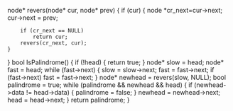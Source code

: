 node* revers(node* cur, node* prev)
{
    if (cur)
    {
        node *cr_next=cur->next;
        cur->next = prev;

        if (cr_next == NULL)
            return cur;
        revers(cr_next, cur);
    }
}
bool IsPalindrome()
{
    if (!head)
    {
        return true;
    }
    node* slow = head;
    node* fast = head;
    while (fast->next)
    {
        slow = slow->next;
        fast = fast->next;
        if (fast->next)
            fast = fast->next;
    }
    node* newhead = revers(slow, NULL);
    bool palindrome = true;
    while (palindrome && newhead && head)
    {
        if (newhead->data != head->data)
        {
            palindrome = false;
        }
        newhead = newhead->next;
        head = head->next;
    }
    return palindrome;
}
